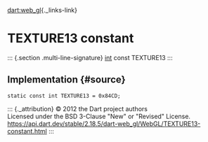 [dart:web\_gl](../../dart-web_gl/dart-web_gl-library){._links-link}

TEXTURE13 constant
==================

::: {.section .multi-line-signature}
[int](../../dart-core/int-class) const TEXTURE13
:::

Implementation {#source}
--------------

``` {.language-dart data-language="dart"}
static const int TEXTURE13 = 0x84CD;
```

::: {._attribution}
© 2012 the Dart project authors\
Licensed under the BSD 3-Clause \"New\" or \"Revised\" License.\
<https://api.dart.dev/stable/2.18.5/dart-web_gl/WebGL/TEXTURE13-constant.html>
:::
